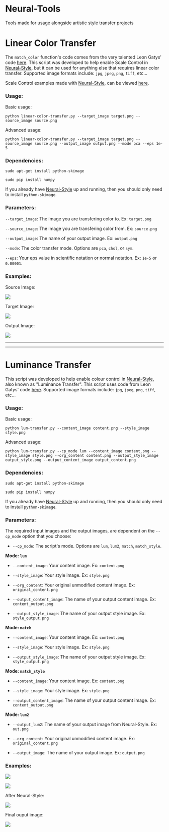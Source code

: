 # Neural-Tools
Tools made for usage alongside artistic style transfer projects

# Linear Color Transfer

The `match_color` function's code comes from the very talented Leon Gatys' code [here](https://github.com/leongatys/NeuralImageSynthesis/blob/master/ExampleNotebooks/ScaleControl.ipynb). This script was developed to help enable Scale Control in [Neural-Style](https://github.com/jcjohnson/neural-style), but it can be used for anything else that requires linear color transfer. Supported image formats include: `jpg`, `jpeg`, `png`, `tiff`, etc...

Scale Control examples made with [Neural-Style](https://github.com/jcjohnson/neural-style), can be viewed [here](https://github.com/ProGamerGov/Neural-Tools/wiki/Scale-Control-Examples).

### Usage: 

Basic usage: 

```
python linear-color-transfer.py --target_image target.png --source_image source.png
```

Advanced usage: 

```
python linear-color-transfer.py --target_image target.png --source_image source.png --output_image output.png --mode pca --eps 1e-5
```

### Dependencies: 

`sudo apt-get install python-skimage`

`sudo pip install numpy`

If you already have [Neural-Style](https://github.com/jcjohnson/neural-style) up and running, then you should only need to install `python-skimage`.

### Parameters: 

`--target_image`: The image you are transfering color to. Ex: `target.png`

`--source_image`: The image you are transfering color from. Ex: `source.png`

`--output_image`: The name of your output image. Ex: `output.png`

`--mode`: The color transfer mode. Options are `pca`, `chol`, or `sym`.

`--eps`: Your eps value in scientific notation or normal notation. Ex: `1e-5` or `0.00001`.

### Examples: 

Source Image: 

![](https://i.imgur.com/eoX7f3Il.jpg)

Target Image: 

![](https://i.imgur.com/7FPCSril.jpg)

Output Image: 

![](https://i.imgur.com/STZ0Mspl.png)

---

---

# Luminance Transfer

This script was developed to help enable colour control in [Neural-Style](https://github.com/jcjohnson/neural-style), also known as "Luminance Transfer". This script uses code from Leon Gatys' code [here](https://github.com/leongatys/NeuralImageSynthesis/blob/master/ExampleNotebooks/ColourControl.ipynb). Supported image formats include: `jpg`, `jpeg`, `png`, `tiff`, etc...

### Usage:

Basic usage: 

```
python lum-transfer.py --content_image content.png --style_image style.png
```

Advanced usage: 

```
python lum-transfer.py --cp_mode lum --content_image content.png --style_image style.png --org_content content.png --output_style_image output_style.png --output_content_image output_content.png
```

### Dependencies: 

`sudo apt-get install python-skimage`

`sudo pip install numpy`

If you already have [Neural-Style](https://github.com/jcjohnson/neural-style) up and running, then you should only need to install `python-skimage`.

### Parameters: 

The required input images and the output images, are dependent on the `--cp_mode` option that you choose: 

* `--cp_mode`: The script's mode. Options are `lum`, `lum2`, `match`, `match_style`.


**Mode: `lum`**


* `--content_image`: Your content image. Ex: `content.png`

* `--style_image`: Your style image. Ex: `style.png`

* `--org_content`: Your original unmodified content image. Ex: `original_content.png`

* `--output_content_image`: The name of your output content image. Ex: `content_output.png`

* `--output_style_image`: The name of your output style image. Ex: `style_output.png`

**Mode: `match`**

* `--content_image`: Your content image. Ex: `content.png`

* `--style_image`: Your style image. Ex: `style.png`

* `--output_style_image`: The name of your output style image. Ex: `style_output.png`

**Mode: `match_style`**

* `--content_image`: Your content image. Ex: `content.png`

* `--style_image`: Your style image. Ex: `style.png`

* `--output_content_image`: The name of your output content image. Ex: `content_output.png`

**Mode: `lum2`**

* `--output_lum2`: The name of your output image from Neural-Style. Ex: `out.png`

* `--org_content`: Your original unmodified content image. Ex: `original_content.png`

* `--output_image`: The name of your output image. Ex: `output.png`

### Examples:

![](https://i.imgur.com/Q7phTmel.png)

![](https://i.imgur.com/dRf3yZHl.png)

After Neural-Style:

![](https://i.imgur.com/hpW8zufl.png)

Final ouput image: 

![](https://i.imgur.com/Vk0ym6Ol.png)

